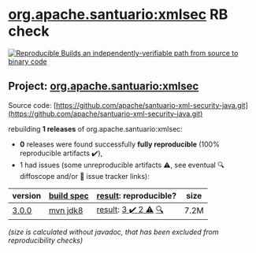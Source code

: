 [org.apache.santuario:xmlsec](https://search.maven.org/artifact/org.apache.santuario/xmlsec/) RB check
=======

[![Reproducible Builds](https://reproducible-builds.org/images/logos/rb.svg) an independently-verifiable path from source to binary code](https://reproducible-builds.org/)

## Project: [org.apache.santuario:xmlsec](https://search.maven.org/artifact/org.apache.santuario/xmlsec/)

Source code: [https://github.com/apache/santuario-xml-security-java.git](https://github.com/apache/santuario-xml-security-java.git)

rebuilding **1 releases** of org.apache.santuario:xmlsec:
- **0** releases were found successfully **fully reproducible** (100% reproducible artifacts :heavy_check_mark:),
- 1 had issues (some unreproducible artifacts :warning:, see eventual :mag: diffoscope and/or :memo: issue tracker links):

| version | [build spec](/BUILDSPEC.md) | [result](https://reproducible-builds.org/docs/jvm/): reproducible? | size |
| -- | --------- | ------ | -- |
| [3.0.0](https://search.maven.org/artifact/org.apache.santuario/xmlsec/3.0.0/pom) | [mvn jdk8](xmlsec-3.0.0.buildspec) | [result](xmlsec-3.0.0.buildinfo): [3 :heavy_check_mark:  2 :warning:](xmlsec-3.0.0.buildcompare) [:mag:](xmlsec-3.0.0.diffoscope) | 7.2M |

<i>(size is calculated without javadoc, that has been excluded from reproducibility checks)</i>

